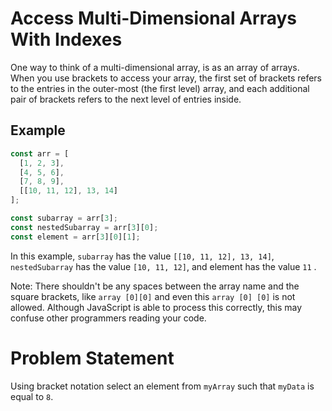 # Access Multi-Dimensional Arrays With Indexes
One way to think of a multi-dimensional array, is as an array of arrays. When you use brackets to access your array, the first set of brackets refers to the entries in the outer-most (the first level) array, and each additional pair of brackets refers to the next level of entries inside.

## Example
```javascript
const arr = [
  [1, 2, 3],
  [4, 5, 6],
  [7, 8, 9],
  [[10, 11, 12], 13, 14]
];

const subarray = arr[3];
const nestedSubarray = arr[3][0];
const element = arr[3][0][1];
```
In this example, ```subarray``` has the value ```[[10, 11, 12], 13, 14]```, ```nestedSubarray``` has the value ```[10, 11, 12]```, and element has the value ```11``` .

Note: There shouldn't be any spaces between the array name and the square brackets, like ```array [0][0]``` and even this ```array [0] [0]``` is not allowed. Although JavaScript is able to process this correctly, this may confuse other programmers reading your code.

# Problem Statement
Using bracket notation select an element from ```myArray``` such that ```myData``` is equal to ```8```.
